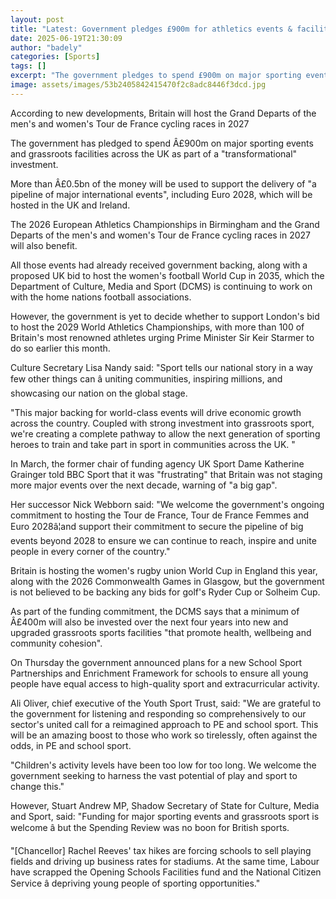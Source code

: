 ```yaml
---
layout: post
title: "Latest: Government pledges £900m for athletics events & facilities"
date: 2025-06-19T21:30:09
author: "badely"
categories: [Sports]
tags: []
excerpt: "The government pledges to spend £900m on major sporting events and grassroots facilities across the UK as part of a 'transformational' investment."
image: assets/images/53b2405842415470f2c8adc8446f3dcd.jpg
---
```


According to new developments, Britain will host the Grand Departs of the men's and women's Tour de France cycling races in 2027

The government has pledged to spend Â£900m on major sporting events and grassroots facilities across the UK as part of a "transformational" investment.

More than Â£0.5bn of the money will be used to support the delivery of "a pipeline of major international events", including Euro 2028, which will be hosted in the UK and Ireland.

The 2026 European Athletics Championships in Birmingham and the Grand Departs of the men's and women's Tour de France cycling races in 2027 will also benefit.

All those events had already received government backing, along with a proposed UK bid to host the women's football World Cup in 2035, which the Department of Culture, Media and Sport (DCMS) is continuing to work on with the home nations football associations.

However, the government is yet to decide whether to support London's bid to host the 2029 World Athletics Championships, with more than 100 of Britain's most renowned athletes urging Prime Minister Sir Keir Starmer to do so earlier this month.

Culture Secretary Lisa Nandy said: "Sport tells our national story in a way few other things can â uniting communities, inspiring millions, and showcasing our nation on the global stage.

"This major backing for world-class events will drive economic growth across the country. Coupled with strong investment into grassroots sport, we're creating a complete pathway to allow the next generation of sporting heroes to train and take part in sport in communities across the UK. "

In March, the former chair of funding agency UK Sport Dame Katherine Grainger told BBC Sport that it was "frustrating" that Britain was not staging more major events over the next decade, warning of "a big gap". 

Her successor Nick Webborn said: "We welcome the government's ongoing commitment to hosting the Tour de France, Tour de France Femmes and Euro 2028â¦and support their commitment to secure the pipeline of big events beyond 2028 to ensure we can continue to reach, inspire and unite people in every corner of the country."

Britain is hosting the women's rugby union World Cup in England this year, along with the 2026 Commonwealth Games in Glasgow, but the government is not believed to be backing any bids for golf's Ryder Cup or Solheim Cup.

As part of the funding commitment, the DCMS says that a minimum of Â£400m will also be invested over the next four years into new and upgraded grassroots sports facilities "that promote health, wellbeing and community cohesion".

On Thursday the government announced plans for a new School Sport Partnerships and Enrichment Framework for schools to ensure all young people have equal access to high-quality sport and extracurricular activity.

Ali Oliver, chief executive of the Youth Sport Trust, said: "We are grateful to the government for listening and responding so comprehensively to our sector's united call for a reimagined approach to PE and school sport. This will be an amazing boost to those who work so tirelessly, often against the odds, in PE and school sport.

"Children's activity levels have been too low for too long. We welcome the government seeking to harness the vast potential of play and sport to change this."

However, Stuart Andrew MP, Shadow Secretary of State for Culture, Media and Sport, said: "Funding for major sporting events and grassroots sport is welcome â but the Spending Review was no boon for British sports.

"[Chancellor] Rachel Reeves' tax hikes are forcing schools to sell playing fields and driving up business rates for stadiums. At the same time, Labour have scrapped the Opening Schools Facilities fund and the National Citizen Service â depriving young people of sporting opportunities."

